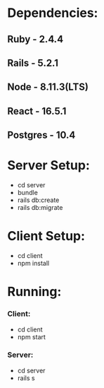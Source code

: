 # Dependencies:

## Ruby - 2.4.4
## Rails - 5.2.1
## Node - 8.11.3(LTS)
## React - 16.5.1
## Postgres - 10.4

# Server Setup:

* cd server
* bundle
* rails db:create
* rails db:migrate

# Client Setup:

* cd client
* npm install

# Running:

### Client:

* cd client
* npm start

### Server:

* cd server
* rails s
